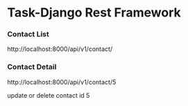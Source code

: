 # Task-Django Rest Framework
### Contact List
http://localhost:8000/api/v1/contact/

### Contact Detail
http://localhost:8000/api/v1/contact/5

update or delete contact id 5

